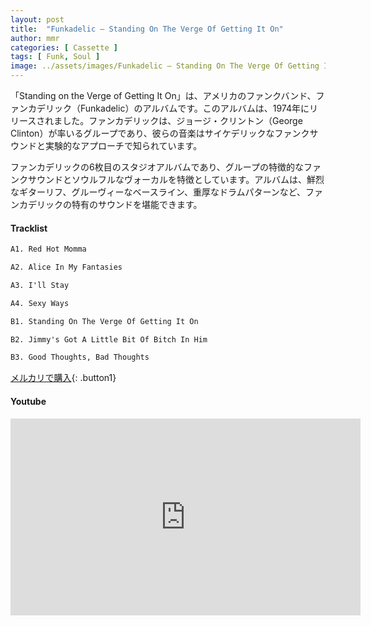 ```yaml
---
layout: post
title:  "Funkadelic – Standing On The Verge Of Getting It On"
author: mmr
categories: [ Cassette ]
tags: [ Funk, Soul ]
image: ../assets/images/Funkadelic – Standing On The Verge Of Getting It On.jpg
---
```


「Standing on the Verge of Getting It On」は、アメリカのファンクバンド、ファンカデリック（Funkadelic）のアルバムです。このアルバムは、1974年にリリースされました。ファンカデリックは、ジョージ・クリントン（George Clinton）が率いるグループであり、彼らの音楽はサイケデリックなファンクサウンドと実験的なアプローチで知られています。

ファンカデリックの6枚目のスタジオアルバムであり、グループの特徴的なファンクサウンドとソウルフルなヴォーカルを特徴としています。アルバムは、鮮烈なギターリフ、グルーヴィーなベースライン、重厚なドラムパターンなど、ファンカデリックの特有のサウンドを堪能できます。

#### Tracklist
```md
A1. Red Hot Momma

A2. Alice In My Fantasies

A3. I'll Stay

A4. Sexy Ways

B1. Standing On The Verge Of Getting It On

B2. Jimmy's Got A Little Bit Of Bitch In Him

B3. Good Thoughts, Bad Thoughts
```

[メルカリで購入](https://jp.mercari.com/item/m49054881048?afid=6142608987){: .button1}

#### Youtube
<iframe width="560" height="315" src="https://www.youtube.com/embed/LGgeWEPhPpo?si=iZTpDybPlEOnmxiN" title="YouTube video player" frameborder="0" allow="accelerometer; autoplay; clipboard-write; encrypted-media; gyroscope; picture-in-picture; web-share" referrerpolicy="strict-origin-when-cross-origin" allowfullscreen></iframe>